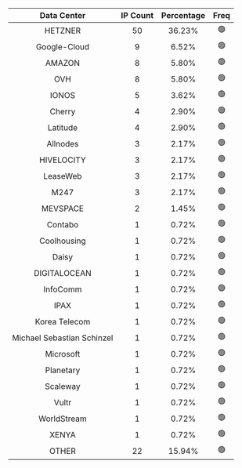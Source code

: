 | Data Center | IP Count | Percentage | Freq |
|:------------:|:--------:|:-----------:|:-----:|
| HETZNER | 50 | 36.23% | 🟢 |
| Google-Cloud | 9 | 6.52% | 🟢 |
| AMAZON | 8 | 5.80% | 🟢 |
| OVH | 8 | 5.80% | 🟢 |
| IONOS | 5 | 3.62% | 🟢 |
| Cherry | 4 | 2.90% | 🟢 |
| Latitude | 4 | 2.90% | 🟢 |
| Allnodes | 3 | 2.17% | 🟢 |
| HIVELOCITY | 3 | 2.17% | 🟢 |
| LeaseWeb | 3 | 2.17% | 🟢 |
| M247 | 3 | 2.17% | 🟢 |
| MEVSPACE | 2 | 1.45% | 🟢 |
| Contabo | 1 | 0.72% | 🟢 |
| Coolhousing | 1 | 0.72% | 🟢 |
| Daisy | 1 | 0.72% | 🟢 |
| DIGITALOCEAN | 1 | 0.72% | 🟢 |
| InfoComm | 1 | 0.72% | 🟢 |
| IPAX | 1 | 0.72% | 🟢 |
| Korea Telecom | 1 | 0.72% | 🟢 |
| Michael Sebastian Schinzel | 1 | 0.72% | 🟢 |
| Microsoft | 1 | 0.72% | 🟢 |
| Planetary | 1 | 0.72% | 🟢 |
| Scaleway | 1 | 0.72% | 🟢 |
| Vultr | 1 | 0.72% | 🟢 |
| WorldStream | 1 | 0.72% | 🟢 |
| XENYA | 1 | 0.72% | 🟢 |
| OTHER | 22 | 15.94% | 🟢 |